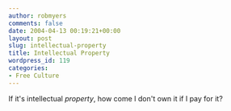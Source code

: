 ```yaml
---
author: robmyers
comments: false
date: 2004-04-13 00:19:21+00:00
layout: post
slug: intellectual-property
title: Intellectual Property
wordpress_id: 119
categories:
- Free Culture
---
```


If it's intellectual _property_, how come I don't own it if I pay for it?



